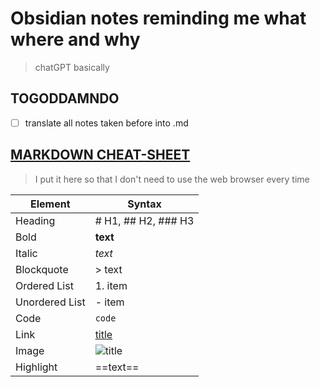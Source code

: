 # Obsidian notes reminding me what where and why

>chatGPT basically

## TOGODDAMNDO
- [ ] translate all notes taken before into .md

## [MARKDOWN CHEAT-SHEET](https://www.markdownguide.org/cheat-sheet/#extended-syntax)

>I put it here so that I don't need to use the web browser every time

| Element | Syntax |  
| ----------- | ----------- |  
| Heading | # H1, ## H2, ### H3 |  
| Bold | **text** |
| Italic | *text* |
| Blockquote | > text |
| Ordered List | 1. item |
| Unordered List | - item |
| Code | `code` |
| Link | [title](link) |
| Image | ![title](image.jpg) |
| Highlight | ==text== |
